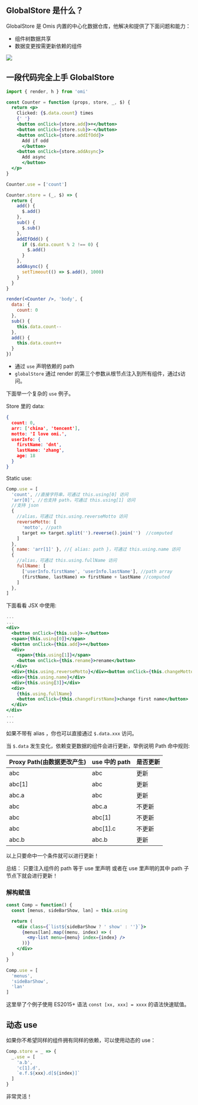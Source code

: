 ## GlobalStore 是什么？

GlobalStore 是 Omis 内置的中心化数据仓库，他解决和提供了下面问题和能力：

* 组件树数据共享
* 数据变更按需更新依赖的组件

![](https://github.com/Tencent/omi/raw/master/assets/store.cn.jpg)

## 一段代码完全上手 GlobalStore

```jsx
import { render, h } from 'omi'

const Counter = function (props, store, _, $) {
  return <p>
    Clicked: {$.data.count} times
    {' '}
    <button onClick={store.add}>+</button>
    <button onClick={store.sub}>-</button>
    <button onClick={store.addIfOdd}>
      Add if odd
      </button>
    <button onClick={store.addAsync}>
      Add async
      </button>
  </p>
}

Counter.use = ['count']

Counter.store = (_, $) => {
  return {
    add() {
      $.add()
    },
    sub() {
      $.sub()
    },
    addIfOdd() {
      if ($.data.count % 2 !== 0) {
        $.add()
      }
    },
    addAsync() {
      setTimeout(() => $.add(), 1000)
    }
  }
}

render(<Counter />, 'body', {
  data: {
    count: 0
  },
  sub() {
    this.data.count--
  },
  add() {
    this.data.count++
  }
})
```

* 通过 `use` 声明依赖的 path
* `globalStore` 通过 render 的第三个参数从根节点注入到所有组件，通过`$`访问。

下面举一个复杂的 `use` 例子。

Store 里的 data:

```json
{
  count: 0,
  arr: ['china', 'tencent'],
  motto: 'I love omi.',
  userInfo: {
    firstName: 'dnt',
    lastName: 'zhang',
    age: 18
  }
}
```

Static use:

```jsx
Comp.use = [
  'count', //直接字符串，可通过 this.using[0] 访问
  'arr[0]', //也支持 path，可通过 this.using[1] 访问
  //支持 json
  {
    //alias，可通过 this.using.reverseMotto 访问
    reverseMotto: [
      'motto', //path
      target => target.split('').reverse().join('')  //computed
    ]
  },
  { name: 'arr[1]' }, //{ alias: path }，可通过 this.using.name 访问
  {
    //alias，可通过 this.using.fullName 访问
    fullName: [
      ['userInfo.firstName', 'userInfo.lastName'], //path array
      (firstName, lastName) => firstName + lastName //computed
    ]
  },
]
```

下面看看 JSX 中使用:

```jsx
...
...
<div>
  <button onClick={this.sub}>-</button>
  <span>{this.using[0]}</span>
  <button onClick={this.add}>+</button>
  <div>
    <span>{this.using[1]}</span>
    <button onClick={this.rename}>rename</button>
  </div>
  <div>{this.using.reverseMotto}</div><button onClick={this.changeMotto}>change motto</button>
  <div>{this.using.name}</div>
  <div>{this.using[3]}</div>
  <div>
    {this.using.fullName}
    <button onClick={this.changeFirstName}>change first name</button>
  </div>
</div>
...
...
```

如果不带有 alias ，你也可以直接通过 `$.data.xxx` 访问。


当 `$.data` 发生变化，依赖变更数据的组件会进行更新，举例说明 Path 命中规则:

| Proxy Path(由数据更改产生) | use 中的 path | 是否更新 |
| ---------- | ---------- | -------- |
| abc        | abc        | 更新     |
| abc[1]     | abc        | 更新     |
| abc.a      | abc        | 更新     |
| abc        | abc.a      | 不更新   |
| abc        | abc[1]     | 不更新   |
| abc        | abc[1].c   | 不更新   |
| abc.b      | abc.b      | 更新     |

以上只要命中一个条件就可以进行更新！

总结： 只要注入组件的 path 等于 use 里声明 或者在 use 里声明的其中 path 子节点下就会进行更新！

### 解构赋值

```jsx
const Comp = function() {
  const [menus, sideBarShow, lan] = this.using

  return (
    <div class={`list${sideBarShow ? ' show' : ''}`}>
      {menus[lan].map((menu, index) => (
        <my-list menu={menu} index={index} />
      ))}
    </div>
  )
}

Comp.use = [
  'menus',
  'sideBarShow',
  'lan'
]
```

这里举了个例子使用 ES2015+ 语法  `const [xx, xxx] = xxxx` 的语法快速赋值。

## 动态 use

如果你不希望同样的组件拥有同样的依赖，可以使用动态的 use：


```js
Comp.store = _ => {
  _.use = [
    'a.b',
    'c[1].d',
    `e.f.${xxx}.d[${index}]`
  ]
}
```

非常灵活！
